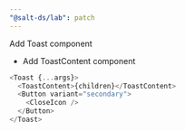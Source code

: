 ```yaml
---
"@salt-ds/lab": patch
---
```


Add Toast component

- Add ToastContent component

```js
<Toast {...args}>
  <ToastContent>{children}</ToastContent>
  <Button variant="secondary">
    <CloseIcon />
  </Button>
</Toast>
```
